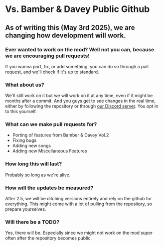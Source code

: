 # Vs. Bamber & Davey Public Github

## As of writing this (May 3rd 2025), we are changing how development will work.
### Ever wanted to work on the mod? Well not you can, because we are encouraging pull requests!
If you wanna port, fix, or add something, you can do so through a pull request, and we'll check if it's up to standard.

### What about us?
We'll still work on it but we will work on it at any time, even if it might be months after a commit. And you guys get to see changes in the real time, either by following the repository or through [our Discord server](https://www.discord.com/CqXK5gtW4m). You opt in to this yourself.

### What can we make pull requests for?
- Porting of features from Bamber & Davey Vol.2
- Fixing bugs
- Adding new songs
- Adding new Miscellaneous Features

### How long this will last?
Probably so long as we're alive.

### How will the updates be measured?
After 2.5, we will be ditching versions entirely and rely on the github for everything. This might come with a lot of pulling from the repository, so prepare yourselves.

### Will there be a TODO?
Yes, there will be. Especially since we might not work on the mod super often after the repository becomes public.
